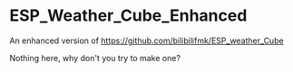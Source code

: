 # ESP_Weather_Cube_Enhanced
An enhanced version of https://github.com/bilibilifmk/ESP_weather_Cube

Nothing here, why don't you try to make one?

